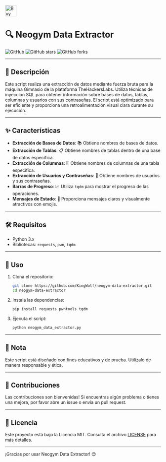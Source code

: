 <a href='https://ko-fi.com/O4O3W3IIA' target='_blank'>
  <img height='36' style='border:0px;height:36px;' src='https://storage.ko-fi.com/cdn/kofi5.png?v=6' border='0' alt='Buy Me a Coffee at ko-fi.com' />
</a>

# 🔍 Neogym Data Extractor

![GitHub](https://img.shields.io/github/license/CuriosidadesDeHackers/Neogym-Data-Extractor)
![GitHub stars](https://img.shields.io/github/stars/CuriosidadesDeHackers/Neogym-Data-Extractor)
![GitHub forks](https://img.shields.io/github/forks/CuriosidadesDeHackers/Neogym-Data-Extractor)

---

## 📜 Descripción

Este script realiza una extracción de datos mediante fuerza bruta para la máquina Gimnasio de la plataforma TheHackersLabs. Utiliza técnicas de inyección SQL para obtener información sobre bases de datos, tablas, columnas y usuarios con sus contraseñas. El script está optimizado para ser eficiente y proporciona una retroalimentación visual clara durante su ejecución.

---

## ✨ Características

- **Extracción de Bases de Datos**: 📚 Obtiene nombres de bases de datos.
- **Extracción de Tablas**: 📋 Obtiene nombres de tablas dentro de una base de datos específica.
- **Extracción de Columnas**: 🗄️ Obtiene nombres de columnas de una tabla específica.
- **Extracción de Usuarios y Contraseñas**: 🔐 Obtiene nombres de usuarios y sus contraseñas.
- **Barras de Progreso**: 📈 Utiliza `tqdm` para mostrar el progreso de las operaciones.
- **Mensajes de Estado**: 📢 Proporciona mensajes claros y visualmente atractivos con emojis.

---

## 🛠️ Requisitos

- Python 3.x
- Bibliotecas: `requests`, `pwn`, `tqdm`

---

## 🚀 Uso

1. Clona el repositorio:
    ```bash
    git clone https://github.com/KingWolf/neogym-data-extractor.git
    cd neogym-data-extractor
    ```

2. Instala las dependencias:
    ```bash
    pip install requests pwntools tqdm
    ```

3. Ejecuta el script:
    ```bash
    python neogym_data_extractor.py
    ```

---

## 📝 Nota

Este script está diseñado con fines educativos y de prueba. Utilízalo de manera responsable y ética.

---

## 🤝 Contribuciones

Las contribuciones son bienvenidas! Si encuentras algún problema o tienes una mejora, por favor abre un issue o envía un pull request.

---

## 📜 Licencia

Este proyecto está bajo la Licencia MIT. Consulta el archivo [LICENSE](LICENSE) para más detalles.

---

¡Gracias por usar Neogym Data Extractor! 😊
